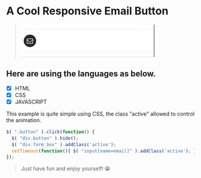 # A Cool Responsive Email Button

>
> ![Screenshot](A-Cool-Responsive-Email-Button_AdobeExpress.gif)
>

## Here are using the languages as below.
- [x] HTML
- [x] CSS
- [x] JAVASCRIPT

This example is quite simple using CSS, the class "active" allowed to control the animation.

```JavaScript
$( ".button" ).click(function() {
  $( "div.button" ).hide();
  $( "div.form_box" ).addClass('active');
  setTimeout(function(){ $( "input[name=email]" ).addClass('active'); }, 500);
});
```

> Just have fun and enjoy yourself! :grin:
